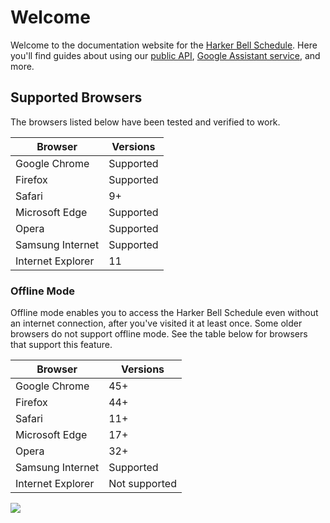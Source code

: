 # Welcome
Welcome to the documentation website for the [Harker Bell Schedule](https://bell.harker.org). Here you'll find guides about using our [public API](api.html), [Google Assistant service](assistant.html), and more.


## Supported Browsers

The browsers listed below have been tested and verified to work.

Browser | Versions
------- | --------
Google Chrome | Supported
Firefox | Supported
Safari | 9+
Microsoft Edge | Supported
Opera | Supported
Samsung Internet | Supported
Internet Explorer | 11

### Offline Mode

Offline mode enables you to access the Harker Bell Schedule even without an internet connection, after you've visited it at least once.
Some older browsers do not support offline mode. See the table below for browsers that support this feature.

Browser | Versions
------- | --------
Google Chrome | 45+
Firefox | 44+
Safari | 11+
Microsoft Edge | 17+
Opera | 32+
Samsung Internet | Supported
Internet Explorer | Not supported

<a href="https://www.netlify.com" target="_blank">
  <img src="https://www.netlify.com/img/global/badges/netlify-light.svg"/>
</a>